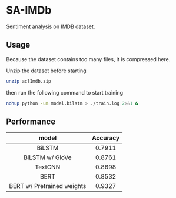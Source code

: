 # SA-IMDb
Sentiment analysis on IMDB dataset.


## Usage
Because the dataset contains too many files, it is compressed here.

Unzip the dataset before starting

```bash
unzip aclImdb.zip
```

then run the following command to start training

```bash
nohup python -um model.bilstm > ./train.log 2>&1 &
```

## Performance


|           model            | Accuracy |
| :------------------------: | :------: |
|           BiLSTM           |  0.7911  |
|      BiLSTM w/ GloVe       |  0.8761  |
|          TextCNN           |  0.8698  |
|            BERT            |  0.8532  |
| BERT w/ Pretrained weights |  0.9327  |